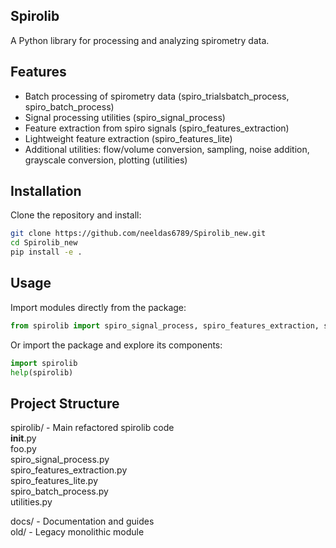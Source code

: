 ## Spirolib
A Python library for processing and analyzing spirometry data.

## Features
- Batch processing of spirometry data (spiro_trialsbatch_process, spiro_batch_process)
- Signal processing utilities (spiro_signal_process)
- Feature extraction from spiro signals (spiro_features_extraction)
- Lightweight feature extraction (spiro_features_lite)
- Additional utilities: flow/volume conversion, sampling, noise addition, grayscale conversion, plotting (utilities)

## Installation
Clone the repository and install:

```bash
git clone https://github.com/neeldas6789/Spirolib_new.git
cd Spirolib_new
pip install -e .
```

## Usage
Import modules directly from the package:

```python
from spirolib import spiro_signal_process, spiro_features_extraction, spiro_features_lite, spiro_batch_process, utilities
```

Or import the package and explore its components:

```python
import spirolib
help(spirolib)
```

## Project Structure
spirolib/ - Main refactored spirolib code  
  __init__.py  
  foo.py  
  spiro_signal_process.py  
  spiro_features_extraction.py  
  spiro_features_lite.py  
  spiro_batch_process.py  
  utilities.py  

docs/ - Documentation and guides  
old/ - Legacy monolithic module